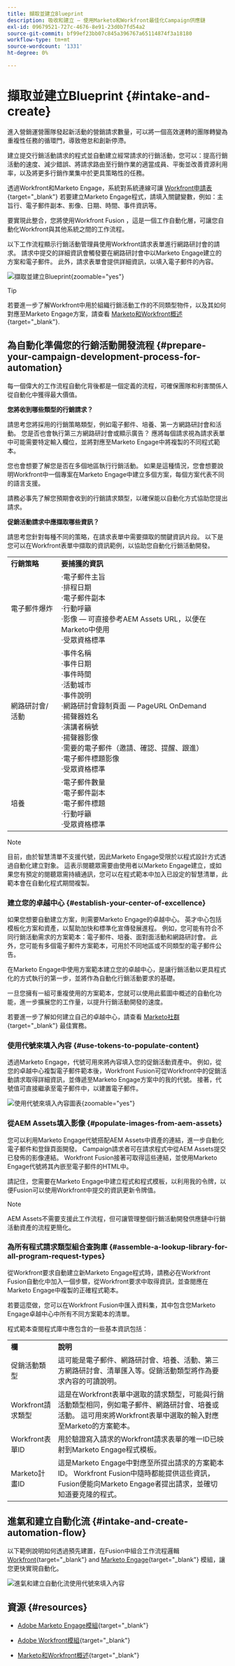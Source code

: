 ```yaml
---
title: 擷取並建立Blueprint
description: 吸收和建立 — 使用Marketo和Workfront最佳化Campaign供應鏈
exl-id: 09679521-727c-4676-8e91-23d0b7fd54a2
source-git-commit: bf99ef23bb07c845a396767a65114874f3a18180
workflow-type: tm+mt
source-wordcount: '1331'
ht-degree: 0%

---
```


# 擷取並建立Blueprint {#intake-and-create}

進入營銷運營團隊發起新活動的營銷請求數量，可以將一個高效運轉的團隊轉變為重複性任務的循環門，導致倦怠和創新停滯。

建立提交行銷活動請求的程式並自動建立經常請求的行銷活動，您可以：提高行銷活動的速度、減少錯誤、將請求路由至行銷作業的適當成員、平衡並改善資源利用率，以及將更多行銷作業集中於更具策略性的任務。

透過Workfront和Marketo Engage，系統對系統連線可讓 [Workfront申請表](https://experienceleague.adobe.com/docs/workfront/using/administration-and-setup/customize/custom-forms/create-or-edit-a-custom-form.html){target="_blank"} 若要建立Marketo Engage程式，請填入關鍵變數，例如：主旨行、電子郵件副本、影像、日期、時間、事件資訊等。

要實現此整合，您將使用Workfront Fusion ，這是一個工作自動化層，可讓您自動化Workfront與其他系統之間的工作流程。

以下工作流程顯示行銷活動管理員使用Workfront請求表單進行網路研討會的請求。 請求中提交的詳細資訊會觸發要在網路研討會中以Marketo Engage建立的方案和電子郵件。 此外，請求表單會提供詳細資訊，以填入電子郵件的內容。

![擷取並建立Blueprint](assets/intake-and-create-1.png){zoomable=&quot;yes&quot;}

>[!TIP]
>
>若要進一步了解Workfront中用於組織行銷活動工作的不同類型物件，以及其如何對應至Marketo Engage方案，請查看 [Marketo和Workfront概述](/help/blueprints/b2b/campaign-supply-chain/overview.md){target="_blank"}.

## 為自動化準備您的行銷活動開發流程 {#prepare-your-campaign-development-process-for-automation}

每一個偉大的工作流程自動化背後都是一個定義的流程，可確保團隊和利害關係人從自動化中獲得最大價值。

**您將收到哪些類型的行銷請求？**

請思考您將採用的行銷策略類型，例如電子郵件、培養、第一方網路研討會和活動。 您是否也會執行第三方網路研討會或顯示廣告？ 應將每個請求視為請求表單中可能需要特定輸入欄位，並將對應至Marketo Engage中將複製的不同程式範本。

您也會想要了解您是否在多個地區執行行銷活動。 如果是這種情況，您會想要說明Workfront中一個專案在Marketo Engage中建立多個方案，每個方案代表不同的語言支援。

請務必事先了解您預期會收到的行銷請求類型，以確保能以自動化方式協助您提出請求。

**促銷活動請求中應擷取哪些資訊？**

請思考您針對每種不同的策略，在請求表單中需要擷取的關鍵資訊片段。 以下是您可以在Workfront表單中擷取的資訊範例，以協助您自動化行銷活動開發。

<table> 
  <tr> 
   <td><b>行銷策略</b></td>
   <td><b>要捕獲的資訊</b></td>
  </tr>
  <tr> 
   <td>電子郵件爆炸</td>
   <td>·電子郵件主旨<br />
·排程日期<br />
·電子郵件副本<br />
·行動呼籲<br />
·影像 — 可直接參考AEM Assets URL，以便在Marketo中使用<br />
·受眾資格標準</td>
  </tr>
  <tr>
   <td>網路研討會/活動</td>
   <td>·事件名稱<br />
·事件日期<br />
·事件時間<br />
·活動城市<br />
·事件說明<br />
·網路研討會錄制頁面 — PageURL OnDemand<br />
·揚聲器姓名<br />
·演講者稱號<br />
·揚聲器影像<br />
·需要的電子郵件（邀請、確認、提醒、跟進）<br />
·電子郵件標題影像<br />
·受眾資格標準</td>
  </tr>
  <tr>
   <td>培養</td>
   <td>·電子郵件數量<br />
·電子郵件副本<br />
·電子郵件標題<br />
·行動呼籲<br />
·受眾資格標準</td>
  </tr>
  </tbody>
</table>

>[!NOTE]
>
>目前，由於智慧清單不支援代號，因此Marketo Engage受限於以程式設計方式透過自動化建立對象。 這表示閱聽眾需要由使用者以Marketo Engage建立，或如果您有預定的閱聽眾需持續通訊，您可以在程式範本中加入已設定的智慧清單，此範本會在自動化程式期間複製。

### 建立您的卓越中心 {#establish-your-center-of-excellence}

如果您想要自動建立方案，則需要Marketo Engage的卓越中心。 英才中心包括模板化方案和資產，以幫助加快和標準化宣傳發展進程。 例如，您可能有符合不同行銷活動需求的方案範本：電子郵件、培養、面對面活動和網路研討會。 此外，您可能有多個電子郵件方案範本，可用於不同地區或不同類型的電子郵件公告。

在Marketo Engage中使用方案範本建立您的卓越中心，是讓行銷活動以更具程式化的方式執行的第一步，並將作為自動化行銷活動要求的基礎。

一旦您擁有一組可重複使用的方案範本，您就可以使用此藍圖中概述的自動化功能，進一步擴展您的工作量，以提升行銷活動開發的速度。

若要進一步了解如何建立自己的卓越中心，請查看 [Marketo社群](https://nation.marketo.com/t5/product-blogs/marketo-master-class-center-of-excellence-with-chelsea-kiko/ba-p/243221){target="_blank"} 最佳實務。

### 使用代號來填入內容 {#use-tokens-to-populate-content}

透過Marketo Engage，代號可用來將內容填入您的促銷活動資產中。 例如，從您的卓越中心複製電子郵件範本後，Workfront Fusion可從Workfront中的促銷活動請求取得詳細資訊，並傳遞至Marketo Engage方案中的我的代號。 接著，代號值可直接繼承至電子郵件中，以建置電子郵件。

![使用代號來填入內容圖表](assets/intake-and-create-2.png){zoomable=&quot;yes&quot;}

### 從AEM Assets填入影像 {#populate-images-from-aem-assets}

您可以利用Marketo Engage代號搭配AEM Assets中資產的連結，進一步自動化電子郵件和登錄頁面開發。 Campaign請求者可在請求程式中從AEM Assets提交已發佈的影像連結。 Workfront Fusion接著可取得這些連結，並使用Marketo Engage代號將其內嵌至電子郵件的HTML中。

請記住，您需要在Marketo Engage中建立程式和程式模板，以利用我的令牌，以便Fusion可以使用Workfront中提交的資訊更新令牌值。

>[!NOTE]
>
>AEM Assets不需要支援此工作流程，但可讓管理整個行銷活動開發供應鏈中行銷活動資產的流程更簡化。

### 為所有程式請求類型組合查詢庫 {#assemble-a-lookup-library-for-all-program-request-types}

從Workfront要求自動建立新Marketo Engage程式時，請務必在Workfront Fusion自動化中加入一個步驟，從Workfront要求中取得資訊，並查閱應在Marketo Engage中複製的正確程式範本。

若要這麼做，您可以在Workfront Fusion中匯入資料集，其中包含您Marketo Engage卓越中心中所有不同方案範本的清單。

程式範本查閱程式庫中應包含的一些基本資訊包括：

<table> 
  <tr> 
   <td><b>欄</b></td>
   <td><b>說明</b></td>
  </tr>
  <tr> 
   <td>促銷活動類型</td>
   <td>這可能是電子郵件、網路研討會、培養、活動、第三方網路研討會、清單匯入等。促銷活動類型將作為要求內容的可讀說明。</td>
  </tr>
  <tr> 
   <td>Workfront請求類型</td>
   <td>這是在Workfront表單中選取的請求類型，可能與行銷活動類型相同，例如電子郵件、網路研討會、培養或活動。 這可用來將Workfront表單中選取的輸入對應至Marketo的方案範本。</td>
  </tr>
  <tr> 
   <td>Workfront表單ID</td>
   <td>用於驗證寫入請求的Workfront請求表單的唯一ID已映射到Marketo Engage程式模板。</td>
  </tr>
  <tr> 
   <td>Marketo計畫ID</td>
   <td>這是Marketo Engage中對應至所提出請求的方案範本ID。 Workfront Fusion中隨時都能提供這些資訊，Fusion便能向Marketo Engage者提出請求，並確切知道要克隆的程式。</td>
  </tr>
  </tbody>
</table>

## 進氣和建立自動化流 {#intake-and-create-automation-flow}

以下範例說明如何透過預先建置，在Fusion中組合工作流程邏輯 [Workfront](https://experienceleague.adobe.com/docs/workfront/using/adobe-workfront-fusion/fusion-apps-and-modules/workfront-modules.html){target="_blank"} and [Marketo Engage](https://experienceleague.adobe.com/docs/workfront/using/adobe-workfront-fusion/fusion-apps-and-modules/marketo-modules.html){target="_blank"} 模組，讓您更快實現自動化。

![進氣和建立自動化流](assets/intake-and-create-3.png)使用代號來填入內容

## 資源 {#resources}

* [Adobe Marketo Engage模組](https://experienceleague.adobe.com/docs/workfront/using/adobe-workfront-fusion/fusion-apps-and-modules/marketo-modules.html){target="_blank"}

* [Adobe Workfront模組](https://experienceleague.adobe.com/docs/workfront/using/adobe-workfront-fusion/fusion-apps-and-modules/workfront-modules.html){target="_blank"}

* [Marketo和Workfront概述](/help/blueprints/b2b/campaign-supply-chain/overview.md){target="_blank"}
